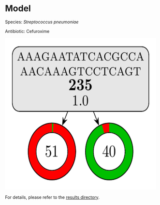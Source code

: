 
# Model

Species: *Streptococcus pneumoniae*

Antibiotic: Cefuroxime

<img src="./model.png" width=500 height=500 />

For details, please refer to the [results directory](../../../../../results/cart_b/streptococcus%20pneumoniae/cefuroxime/repeat_9/).

